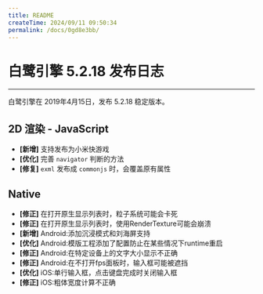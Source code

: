 ```yaml
---
title: README
createTime: 2024/09/11 09:50:34
permalink: /docs/0gd8e3bb/
---
```

# 白鹭引擎 5.2.18 发布日志


---

白鹭引擎在 2019年4月15日，发布 5.2.18 稳定版本。

## 2D 渲染 - JavaScript 
- **[新增]** 支持发布为小米快游戏
- **[优化]** 完善 `navigator` 判断的方法
- **[修复]** `exml` 发布成 `commonjs` 时，会覆盖原有属性

## Native
- **[修正]** 在打开原生显示列表时，粒子系统可能会卡死
- **[修正]** 在打开原生显示列表时，使用RenderTexture可能会崩溃
- **[新增]** Android:添加沉浸模式和刘海屏支持
- **[优化]** Android:模版工程添加了配置防止在某些情况下runtime重启
- **[修正]** Android:在特定设备上的文字大小显示不正确
- **[修正]** Android:在不打开fps面板时，输入框可能被遮挡
- **[优化]** iOS:单行输入框，点击键盘完成时关闭输入框
- **[修正]** iOS:粗体宽度计算不正确
